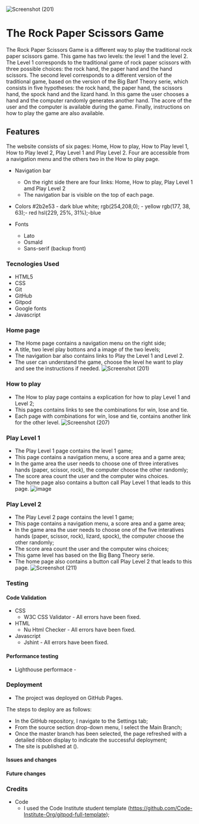 ![Screenshot (201)](https://user-images.githubusercontent.com/83631970/132969958-52de58f3-e4d5-4219-96a1-3225bb0911e0.png)
# The Rock Paper Scissors Game
The Rock Paper Scissors Game is a different way to play the traditional rock paper scissors game. This game has two levels: the level 1 and the level 2. The Level 1 corresponds to the traditional game of rock paper scissors with three possible choices: the rock hand, the paper hand and the hand scissors. The second level corresponds to a different version of the traditional game, based on the version of the Big Banf Theory serie, which consists in five hypotheses: the rock hand, the paper hand, the scissors hand, the spock hand and the lizard hand. In this game the user chooses a hand and the computer randomly generates another hand. The acore of the user and the computer is available during the game. Finally, instructions on how to play the game are also available.

## Features
The website consists of six pages: Home, How to play, How to Play level 1, How to Play level 2, Play Level 1 and Play Level 2. Four are accessible from a navigation menu and the others two in the How to play page.

* Navigation bar 
    * On the right side there are four links: Home, How to play, Play Level 1 amd Play Level 2
    * The navigation bar is visible on the top of each page.
 
 

* Colors
   #2b2e53 - dark blue
   white;
   rgb(254,208,0); - yellow
   rgb(177, 38, 63);- red
   hsl(229, 25%, 31%);-blue

* Fonts
    * Lato
    * Osmald
    * Sans-serif (backup front)

### Tecnologies Used
* HTML5 
* CSS
* Git
* GitHub
* Gitpod
* Google fonts
* Javascript

### Home page
* The Home page contains a navigation menu on the right side;
* A title, two level play bottons and a image of the two levels;
* The navigation bar also contains links to Play the Level 1 and Level 2.
* The user can understand the game, choose the level he want to play and see the instructions if needed.
![Screenshot (201)](https://user-images.githubusercontent.com/83631970/132969958-52de58f3-e4d5-4219-96a1-3225bb0911e0.png)

### How to play
* The How to play page contains a explication for how to play Level 1 and Level 2;
* This pages contains links to see the combinations for win, lose and tie.
* Each page with combinations for win, lose and tie, contains another link for the other level.
![Screenshot (207)](https://user-images.githubusercontent.com/83631970/132970708-324e87c7-7573-4229-b6d6-15a66387812c.png)

### Play Level 1
* The Play Level 1 page contains the level 1 game;
* This page contains a navigation menu, a score area and a game area;
* In the game area the user needs to choose one of three interatives hands (paper, scissor, rock), the computer choose the other randomly;
* The score area count the user and the computer wins choices.
* The home page also contains a button call Play Level 1 that leads to this page.
![image](https://user-images.githubusercontent.com/83631970/132973026-12fc3d4f-5383-4d2f-90cd-1137ab7ae358.png)


### Play Level 2
* The Play Level 2 page contains the level 1 game;
* This page contains a navigation menu, a score area and a game area;
* In the game area the user needs to choose one of the five interatives hands (paper, scissor, rock), lizard, spock), the computer choose the other randomly;
* The score area count the user and the computer wins choices;
* This game level has based on the Big Bang Theory serie.
* The home page also contains a button call Play Level 2 that leads to this page.
![Screenshot (211)](https://user-images.githubusercontent.com/83631970/132970990-e6034c45-ba49-4672-a33b-4972e4794879.png)


### Testing
#### Code Validation
* CSS
    * W3C CSS Validator - All errors have been fixed.
* HTML
    * Nu Html Checker - All errors have been fixed.
* Javascript
    *  Jshint - All errors have been fixed.  
    

#### Performance testing
* Lighthouse performace - 

### Deployment
* The project was deployed on GitHub Pages.

The steps to deploy are as follows:
* In the GitHub repository, I navigate to the Settings tab;
* From the source section drop-down menu, I select the Main Branch;
* Once the master branch has been selected, the page refreshed with a detailed ribbon display to indicate the successful deployment;
* The site is published at ().

#### Issues and changes

#### Future changes

### Credits
* Code
    * I used the Code Institute student template (https://github.com/Code-Institute-Org/gitpod-full-template);


